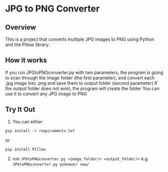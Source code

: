 # JPG to PNG Converter

## Overview
This is a project that converts multiple JPG images to PNG using Python and the Pillow library.


## How it works
If you run JPGtoPNGconverter.py with two parameters, the program is going to scan through the image folder (the first parameter), and convert each .jpg image into .png and save them to output folder (second parameter)
If the output folder does not exist, the program will create the folder
You can use it to convert any JPG image to PNG

## Try It Out
1. You can either
```
pip install -r requirements.txt
```
or
```
pip install Pillow
```

2. run ```JPGtoPNGconverter.py <image_folder/> <output_folder/>```
e.g. ```JPGtoPNGconverter.py pokemon/ new/```

